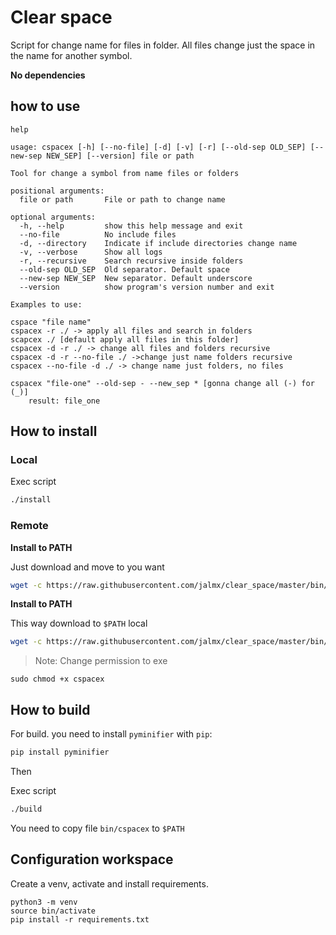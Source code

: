 # Clear space

Script for change name for files in folder. All files change just the space in the name for another symbol.

**No dependencies**

## how to use

```commandline
help

usage: cspacex [-h] [--no-file] [-d] [-v] [-r] [--old-sep OLD_SEP] [--new-sep NEW_SEP] [--version] file or path

Tool for change a symbol from name files or folders

positional arguments:
  file or path       File or path to change name

optional arguments:
  -h, --help         show this help message and exit
  --no-file          No include files
  -d, --directory    Indicate if include directories change name
  -v, --verbose      Show all logs
  -r, --recursive    Search recursive inside folders
  --old-sep OLD_SEP  Old separator. Default space
  --new-sep NEW_SEP  New separator. Default underscore
  --version          show program's version number and exit

Examples to use:

cspace "file name"
cspacex -r ./ -> apply all files and search in folders
scapcex ./ [default apply all files in this folder]
cspacex -d -r ./ -> change all files and folders recursive
cspacex -d -r --no-file ./ ->change just name folders recursive
cspacex --no-file -d ./ -> change name just folders, no files
 
cspacex "file-one" --old-sep - --new_sep * [gonna change all (-) for (_)]
    result: file_one
```

## How to install

### Local

Exec script

```bash
./install
```

### Remote

**Install to PATH**

Just download and move to you want

```bash
wget -c https://raw.githubusercontent.com/jalmx/clear_space/master/bin/cspacex
```

**Install to PATH**

This way download to `$PATH` local

```bash
wget -c https://raw.githubusercontent.com/jalmx/clear_space/master/bin/cspacex -O $HOME/.local/bin/cspacex
```

> Note: Change permission to exe

```commandline
sudo chmod +x cspacex
```

## How to build

For build. you need to install `pyminifier` with `pip`:

```bash
pip install pyminifier
```

Then

Exec script

```bash
./build
```

You need to copy file `bin/cspacex` to `$PATH`

## Configuration workspace 

Create a venv, activate and install requirements.

```commandline
python3 -m venv 
source bin/activate
pip install -r requirements.txt
```

